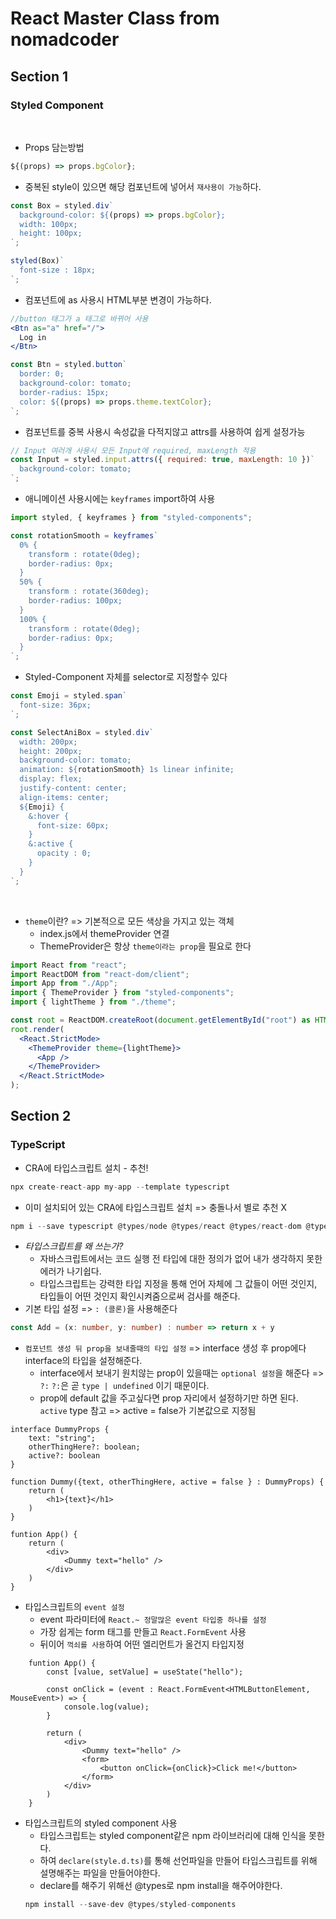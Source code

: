 # React Master Class from nomadcoder

## Section 1
### **Styled Component**

<br />

- Props 담는방법
```jsx
${(props) => props.bgColor};
```
- 중복된 style이 있으면 해당 컴포넌트에 넣어서 `재사용이 가능`하다.
```jsx
const Box = styled.div`
  background-color: ${(props) => props.bgColor};
  width: 100px;
  height: 100px;
`;

styled(Box)`
  font-size : 18px;
`;
```
- 컴포넌트에 as 사용시 HTML부분 변경이 가능하다.
```jsx
//button 태그가 a 태그로 바뀌어 사용 
<Btn as="a" href="/">
  Log in
</Btn>

const Btn = styled.button`
  border: 0;
  background-color: tomato;
  border-radius: 15px;
  color: ${(props) => props.theme.textColor};
`;
```

- 컴포넌트를 중복 사용시 속성값을 다적지않고 attrs를 사용하여 쉽게 설정가능
```jsx
// Input 여러개 사용시 모든 Input에 required, maxLength 적용
const Input = styled.input.attrs({ required: true, maxLength: 10 })`
  background-color: tomato;
`;
```

- 애니메이션 사용시에는 `keyframes` import하여 사용
```jsx
import styled, { keyframes } from "styled-components";

const rotationSmooth = keyframes`
  0% {
    transform : rotate(0deg);
    border-radius: 0px;
  }
  50% {
    transform : rotate(360deg);
    border-radius: 100px;
  }
  100% {
    transform : rotate(0deg);
    border-radius: 0px;
  }
`;
```

- Styled-Component 자체를 selector로 지정할수 있다
```jsx
const Emoji = styled.span`
  font-size: 36px;
`;

const SelectAniBox = styled.div`
  width: 200px;
  height: 200px;
  background-color: tomato;
  animation: ${rotationSmooth} 1s linear infinite;
  display: flex;
  justify-content: center;
  align-items: center;
  ${Emoji} {
    &:hover {
      font-size: 60px;
    }
    &:active {
      opacity : 0;
    }
  }
`;
```
<br />

- `theme`이란? => 기본적으로 모든 색상을 가지고 있는 객체
    - index.js에서 themeProvider 연결
    - ThemeProvider은 항상 `theme이라는 prop`을 필요로 한다
```jsx
import React from "react";
import ReactDOM from "react-dom/client";
import App from "./App";
import { ThemeProvider } from "styled-components";
import { lightTheme } from "./theme";

const root = ReactDOM.createRoot(document.getElementById("root") as HTMLElement);
root.render(
  <React.StrictMode>
    <ThemeProvider theme={lightTheme}>
      <App />
    </ThemeProvider>
  </React.StrictMode>
);

```

## Section 2

### TypeScript
- CRA에 타입스크립트 설치 - 추천!
```jsx
npx create-react-app my-app --template typescript
```
- 이미 설치되어 있는 CRA에 타입스크립트 설치 => 충돌나서 별로 추천 X
```jsx
npm i --save typescript @types/node @types/react @types/react-dom @types/jest
```
- *타입스크립트를 왜 쓰는가?*
    - 자바스크립트에서는 코드 실행 전 타입에 대한 정의가 없어 내가 생각하지 못한 에러가 나기쉽다.
    - 타입스크립트는 강력한 타입 지정을 통해 언어 자체에 그 값들이 어떤 것인지, 타입들이 어떤 것인지 확인시켜줌으로써 검사를 해준다.
- 기본 타입 설정 => `: (콜론)`을 사용해준다
```ts
const Add = (x: number, y: number) : number => return x + y
```
- `컴포넌트 생성 뒤 prop을 보내줄때의 타입 설정` => interface 생성 후 prop에다 interface의 타입을 설정해준다.
    - interface에서 보내기 원치않는 prop이 있을때는 `optional 설정`을 해준다 => `?:` `?:`은 곧 `type | undefined` 이기 때문이다. 
    - prop에 default 값을 주고싶다면 prop 자리에서 설정하기만 하면 된다. `active` type 참고 => active = false가 기본값으로 지정됨
```tsx
interface DummyProps {
    text: "string";
    otherThingHere?: boolean;
    active?: boolean
}

function Dummy({text, otherThingHere, active = false } : DummyProps) {
    return (
        <h1>{text}</h1>
    )
}

funtion App() {
    return (
        <div>
            <Dummy text="hello" />
        </div>
    )
}
```

- 타입스크립트의 `event 설정`
    - event 파라미터에 `React.~ 정말많은 event 타입중 하나를 설정`
    - 가장 쉽게는 form 태그를 만들고 `React.FormEvent` 사용
    - 뒤이어 `꺽쇠를 사용`하여 어떤 엘리먼트가 올건지 타입지정

```tsx
    funtion App() {
        const [value, setValue] = useState("hello");

        const onClick = (event : React.FormEvent<HTMLButtonElement, MouseEvent>) => {
            console.log(value);
        }

        return (
            <div>
                <Dummy text="hello" />
                <form>
                    <button onClick={onClick}>Click me!</button>
                </form>
            </div>
        )
    }
```

- 타입스크립트의 styled component 사용
    - 타입스크립트는 styled component같은 npm 라이브러리에 대해 인식을 못한다.
    - 하여 `declare(style.d.ts)`를 통해 선언파일을 만들어 타입스크립트를 위해 설명해주는 파일을 만들어야한다.
    - declare를 해주기 위해선 @types로 npm install을 해주어야한다.
    ```jsx
    npm install --save-dev @types/styled-components
    ```
